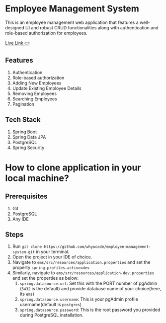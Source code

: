 # Employee Management System
This is an employee management web application that features a well-designed UI and robust CRUD functionalities along with authentication and role-based authorization for employees.

[Live Link 👉](https://ems.up.railway.app/)

## Features
1. Authentication
2. Role-based authorization
3. Adding New Employees
4. Update Existing Employee Details
5. Removing Employees
6. Searching Employees
7. Pagination

## Tech Stack
1. Spring Boot
2. Spring Data JPA
3. PostgreSQL
4. Spring Security

# How to clone application in your local machine?
## Prerequisites
1. Git
2. PostgreSQL
3. Any IDE

## Steps
1. Run `git clone https://github.com/whyucode/employee-management-system.git` in your terminal.
2. Open the project in your IDE of choice.
3. Navigate to `ems/src/resources/application.properties` and set the property `spring.profiles.active=dev`
4. Similarly, navigate to `ems/src/resources/application-dev.properties` and set the properties as below:
   1. `spring.datasource.url`: Set this with the PORT number of pgAdmin (`5432` is the default) and provide database name of your choice(here, its `ems`)
   2. `spring.datasource.username`: This is your pgAdmin profile username(default is `postgres`)
   3. `spring.datasource.password`: This is the root password you provided during PostgreSQL installation.
